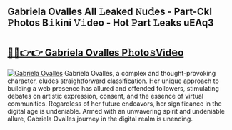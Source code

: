 ## Gabriela Ovalles All 𝙻eaked 𝙽u𝚍es - Part-Ckl 𝙿hotos B𝚒kini 𝚅𝚒deo - Hot 𝙿art 𝙻eaks uEAq3

# <h2><a href="http://ld6413.urlbe.top/?page=Gabriela+Ovalles">🔗🔗👉👉 Gabriela Ovalles P𝚑oto𝚜Vid𝚎o</a></h2>

[![Gabriela Ovalles](https://i.imgur.com/eBuTRDB.gif)](http://ld6413.urlbe.top/?page=Gabriela+Ovalles)
Gabriela Ovalles, a complex and thought-provoking character, eludes straightforward classification. Her unique approach to building a web presence has allured and offended followers, stimulating debates on artistic expression, consent, and the essence of virtual communities. Regardless of her future endeavors, her significance in the digital age is undeniable. Armed with an unwavering spirit and undeniable allure, Gabriela Ovalles journey in the digital realm is unending.
